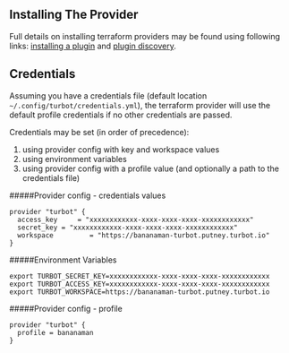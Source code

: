 
Installing The Provider
-----------------------

Full details on installing terraform providers may be found using following links:  [installing a plugin](https://www.terraform.io/docs/plugins/basics.html#installing-a-plugin) and [plugin discovery](https://www.terraform.io/docs/extend/how-terraform-works.html#discovery).

Credentials
-----------
Assuming you have a credentials file (default location `~/.config/turbot/credentials.yml`), the terraform provider will use the default profile credentials if no other credentials are passed.

Credentials may be set (in order of precedence):
 1) using provider config with key and workspace values
 2) using environment variables
 3) using provider config with a profile value (and optionally a path to the credentials file)

#####Provider config - credentials values
```
provider "turbot" {
  access_key     = "xxxxxxxxxxxx-xxxx-xxxx-xxxx-xxxxxxxxxxxx"
  secret_key = "xxxxxxxxxxxx-xxxx-xxxx-xxxx-xxxxxxxxxxxx"
  workspace         = "https://bananaman-turbot.putney.turbot.io"
}
```
#####Environment Variables
```
export TURBOT_SECRET_KEY=xxxxxxxxxxxx-xxxx-xxxx-xxxx-xxxxxxxxxxxx  
export TURBOT_ACCESS_KEY=xxxxxxxxxxxx-xxxx-xxxx-xxxx-xxxxxxxxxxxx
export TURBOT_WORKSPACE=https://bananaman-turbot.putney.turbot.io
```

#####Provider config - profile

```
provider "turbot" {
  profile = bananaman
}
```

